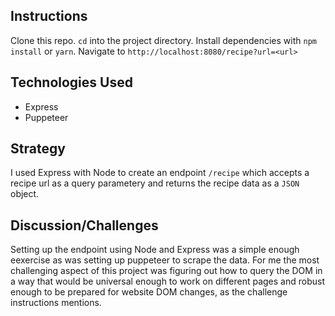 ## Instructions

Clone this repo. `cd` into the project directory. Install dependencies with `npm install` or `yarn`. Navigate to ```http://localhost:8080/recipe?url=<url>```

## Technologies Used
- Express
- Puppeteer

## Strategy

I used Express with Node to create an endpoint `/recipe` which accepts a recipe url as a query parametery and returns the recipe data as a `JSON` object. 

## Discussion/Challenges

Setting up the endpoint using Node and Express was a simple enough eexercise as was setting up puppeteer to scrape the data. For me the most challenging aspect of this project was figuring out how to query the DOM in a way that would be universal enough to work on different pages and robust enough to be prepared for website DOM changes, as the challenge instructions mentions. 